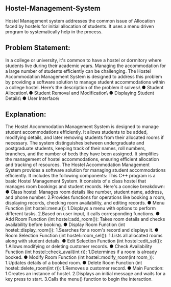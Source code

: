 ## Hostel-Management-System
Hostel Management system addresses the common issue of Allocation faced by hostels for initial allocation of students. It uses a menu driven program to systematically help in the process.
## Problem Statement:
In a college or university, it's common to have a hostel or dormitory where students live during their
academic years. Managing the accommodation for a large number of students efficiently can be
challenging. The Hostel Accommodation Management System is designed to address this problem by
providing a software solution to manage student accommodations within a college hostel. Here’s the
description of the problem it solves:\\
● Student Allocation\\
● Student Removal and Modification\\
● Displaying Student Details\\
● User Interface\\
## Explanation:
The Hostel Accommodation Management System is designed to manage student accommodations
efficiently. It allows students to be added, modifying details, and later removing students from
their allocated rooms if necessary. The system distinguishes between undergraduate and postgraduate
students, keeping track of their names, roll numbers, branches, and the number of beds they have been
assigned. It simplifies the management of hostel accommodations, ensuring efficient allocation and tracking of resources.
The Hostel Accommodation Management System provides a software solution for managing student
accommodations efficiently. It includes the following components:
This C++ program is a basic Hostel Management System. It consists of a class hostel that manages room bookings and student records.
Here's a concise breakdown:
● Class hostel:
Manages room details like number, student name, address, and phone number.
2.Provides functions for operations like booking a room, displaying records, checking room availability, and editing records.
● Menu Function (int hostel::menu()): 
1.Displays a menu with options to perform different tasks.
2.Based on user input, it calls corresponding functions.
● Add Room Function (int hostel::add_room()):
Takes room details and checks availability before booking.
● Display Room Function (int hostel::display_room()):
1.Searches for a room's record and displays it.
● Room Selection Function (int hostel::room_sel()):
1.Lists all allocated rooms along with student details.
● Edit Selection Function (int hostel::edit_sel()):
1.Allows modifying or deleting customer records.
● Check Availability Function (int hostel::check_avail(int r)):
1.Determines if a room is already booked.
● Modify Room Function (int hostel::modify_room(int room_)):
1.Updates details of a booked room.
● Delete Room Function (int hostel::delete_room(int r)):
1.Removes a customer record.
● Main Function:
1.Creates an instance of hostel.
2.Displays an initial message and waits for a key press to start.
3.Calls the menu() function to begin the interaction.
